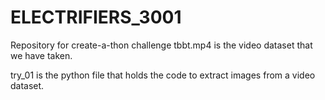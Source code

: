 # ELECTRIFIERS_3001
Repository for create-a-thon challenge
tbbt.mp4 is the video dataset that we have taken.

try_01 is the python file that holds the code to extract images from a video dataset.
